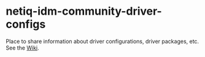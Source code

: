 # netiq-idm-community-driver-configs
Place to share information about driver configurations, driver packages, etc. See the [Wiki](../../wiki).
